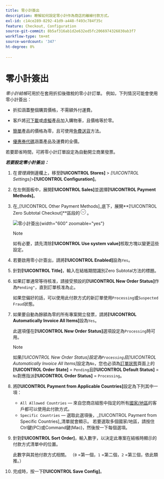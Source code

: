 ```yaml
---
title: 零小計簽出
description: 瞭解如何設定零小計作為商店的離線付款方式。
exl-id: c14ce289-8292-41d9-a448-f493c784f35c
feature: Checkout, Configuration
source-git-commit: 8b5af316ab1d2e632ed5fc2066974326830ab3f7
workflow-type: tm+mt
source-wordcount: '347'
ht-degree: 0%

---
```


# 零小計簽出

_零小計結帳_&#x200B;可用於在套用折扣後徵稅的零小計訂單。 例如，下列情況可能會使用零小計簽出：

- 折扣涵蓋整個購買價格，不需額外付運費。

- 客戶將[可下載](../catalog/product-create-downloadable.md)或[虛擬](../catalog/product-create-virtual.md)產品加入購物車，且價格等於零。

- [簡單](../catalog/product-create-simple.md)產品的價格為零，且可使用[免費送貨](shipping-free.md)方法。

- [優惠券代碼](../merchandising-promotions/price-rules-cart-coupon.md)涵蓋產品及運費的全價。

若要節省時間，可將零小計訂單設定為自動開立商業發票。

**_若要設定零小計簽出：_**

1. 在&#x200B;_管理員_&#x200B;側邊欄上，移至&#x200B;**[!UICONTROL Stores]** > _[!UICONTROL Settings]_>**[!UICONTROL Configuration]**。

1. 在左側面板中，展開&#x200B;**[!UICONTROL Sales]**&#x200B;並選擇&#x200B;**[!UICONTROL Payment Methods]**。

1. 在&#x200B;_[!UICONTROL Other Payment Methods]_底下，展開&#x200B;**[!UICONTROL Zero Subtotal Checkout]**區段的![擴充選擇器](../assets/icon-display-expand.png)。

   ![零小計簽出](../configuration-reference/sales/assets/payment-methods-zero-subtotal-checkout.png){width="600" zoomable="yes"}

   >[!NOTE]
   >
   >如有必要，請先清除&#x200B;**[!UICONTROL Use system value]**&#x200B;核取方塊以變更這些設定。

1. 若要啟用零小計簽出，請將&#x200B;**[!UICONTROL Enabled]**&#x200B;設為`Yes`。

1. 針對&#x200B;**[!UICONTROL Title]**，輸入在結帳期間識別Zero Subtotal方法的標題。

1. 如果訂單通常等待核准，請接受預設的&#x200B;**[!UICONTROL New Order Status]**&#x200B;作為`Pending"`，直到訂單核准為止。

   如果您偏好的話，可以使用此付款方式的新訂單使用`Processing`或`Suspected Fraud`狀態。

1. 如果要自動為餘額為零的所有專案開立發票，請將&#x200B;**[!UICONTROL Automatically Invoice All Items]**&#x200B;設為`Yes`。

   此選項僅在&#x200B;**[!UICONTROL New Order Status]**&#x200B;選項設定為`Processing`時可用。

   >[!NOTE]
   >
   >如果&#x200B;_[!UICONTROL New Order Status]_設定為`Processing`且_[!UICONTROL Automatically Invoice All Items]_&#x200B;設定為`No`，您也必須為[訂單狀態](order-status.md#custom-order-status)頁面上的&#x200B;**[!UICONTROL Order State]** = `Pending`且&#x200B;**[!UICONTROL Default Status]** = `No`對應指派&#x200B;**[!UICONTROL Order Status]** = `Processing`。

1. 將&#x200B;**[!UICONTROL Payment from Applicable Countries]**&#x200B;設定為下列其中一項：

   - `All Allowed Countries` — 來自您商店組態中指定的所有[國家/地區](../getting-started/store-details.md#country-options)的客戶都可以使用此付款方式。
   - `Specific Countries` — 選取此選項後，_[!UICONTROL Payment from Specific Countries]_清單就會顯示。 若要選取多個國家/地區，請按住Ctrl鍵(PC)或Command鍵(Mac)，然後按一下每個選項。

1. 針對&#x200B;**[!UICONTROL Sort Order]**，輸入數字，以決定此專案在結帳時顯示的付款方式清單中的位置。

   此數字與其他付款方式相關。 （`0` =第一個，`1` =第二個，`2` =第三個，依此類推。）

1. 完成時，按一下&#x200B;**[!UICONTROL Save Config]**。
